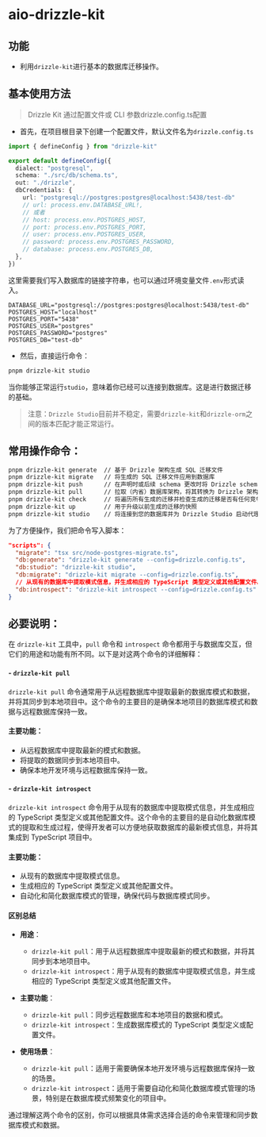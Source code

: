 # aio-drizzle-kit
## 功能
- 利用`drizzle-kit`进行基本的数据库迁移操作。

## 基本使用方法
> Drizzle Kit 通过配置文件或 CLI 参数drizzle.config.ts配置
- 首先，在项目根目录下创建一个配置文件，默认文件名为`drizzle.config.ts`

```typescript
import { defineConfig } from "drizzle-kit"

export default defineConfig({
  dialect: "postgresql",
  schema: "./src/db/schema.ts",
  out: "./drizzle",
  dbCredentials: {
    url: "postgresql://postgres:postgres@localhost:5438/test-db"
    // url: process.env.DATABASE_URL!,
    // 或者
    // host: process.env.POSTGRES_HOST,
    // port: process.env.POSTGRES_PORT,
    // user: process.env.POSTGRES_USER,
    // password: process.env.POSTGRES_PASSWORD,
    // database: process.env.POSTGRES_DB,
  },
})
```
这里需要我们写入数据库的链接字符串，也可以通过环境变量文件`.env`形式读入。

```
DATABASE_URL="postgresql://postgres:postgres@localhost:5438/test-db"
POSTGRES_HOST="localhost"
POSTGRES_PORT="5438"
POSTGRES_USER="postgres"
POSTGRES_PASSWORD="postgres"
POSTGRES_DB="test-db"
```
- 然后，直接运行命令：
```bash
pnpm drizzle-kit studio
```
当你能够正常运行`studio`，意味着你已经可以连接到数据库。这是进行数据迁移的基础。

> 注意：`Drizzle Studio`目前并不稳定，需要`drizzle-kit`和`drizzle-orm`之间的版本匹配才能正常运行。

## 常用操作命令：

```bash
pnpm drizzle-kit generate  // 基于 Drizzle 架构生成 SQL 迁移文件
pnpm drizzle-kit migrate   // 将生成的 SQL 迁移文件应用到数据库
pnpm drizzle-kit push      // 在声明时或后续 schema 更改时将 Drizzle schema 推送到数据库
pnpm drizzle-kit pull      // 拉取（内省）数据库架构，将其转换为 Drizzle 架构并将其保存到您的代码库中
pnpm drizzle-kit check     // 将遍历所有生成的迁移并检查生成的迁移是否有任何竞争条件（冲突）
pnpm drizzle-kit up        // 用于升级以前生成的迁移的快照
pnpm drizzle-kit studio    // 将连接到您的数据库并为 Drizzle Studio 启动代理服务器，您可以使用它来方便地浏览数据库
```
为了方便操作，我们把命令写入脚本：
```json
"scripts": {
  "migrate": "tsx src/node-postgres-migrate.ts",
  "db:generate": "drizzle-kit generate --config=drizzle.config.ts",
  "db:studio": "drizzle-kit studio",
  "db:migrate": "drizzle-kit migrate --config=drizzle.config.ts",
  // 从现有的数据库中提取模式信息，并生成相应的 TypeScript 类型定义或其他配置文件。
  "db:introspect": "drizzle-kit introspect --config=drizzle.config.ts"
}
```

## 必要说明：

在 `drizzle-kit` 工具中，`pull` 命令和 `introspect` 命令都用于与数据库交互，但它们的用途和功能有所不同。以下是对这两个命令的详细解释：

#### - `drizzle-kit pull`
`drizzle-kit pull` 命令通常用于从远程数据库中提取最新的数据库模式和数据，并将其同步到本地项目中。这个命令的主要目的是确保本地项目的数据库模式和数据与远程数据库保持一致。

#### 主要功能：
- 从远程数据库中提取最新的模式和数据。
- 将提取的数据同步到本地项目中。
- 确保本地开发环境与远程数据库保持一致。

#### - `drizzle-kit introspect`
`drizzle-kit introspect` 命令用于从现有的数据库中提取模式信息，并生成相应的 TypeScript 类型定义或其他配置文件。这个命令的主要目的是自动化数据库模式的提取和生成过程，使得开发者可以方便地获取数据库的最新模式信息，并将其集成到 TypeScript 项目中。

#### 主要功能：
- 从现有的数据库中提取模式信息。
- 生成相应的 TypeScript 类型定义或其他配置文件。
- 自动化和简化数据库模式的管理，确保代码与数据库模式同步。

#### 区别总结
- **用途**：
  - `drizzle-kit pull`：用于从远程数据库中提取最新的模式和数据，并将其同步到本地项目中。
  - `drizzle-kit introspect`：用于从现有的数据库中提取模式信息，并生成相应的 TypeScript 类型定义或其他配置文件。

- **主要功能**：
  - `drizzle-kit pull`：同步远程数据库和本地项目的数据和模式。
  - `drizzle-kit introspect`：生成数据库模式的 TypeScript 类型定义或配置文件。

- **使用场景**：
  - `drizzle-kit pull`：适用于需要确保本地开发环境与远程数据库保持一致的场景。
  - `drizzle-kit introspect`：适用于需要自动化和简化数据库模式管理的场景，特别是在数据库模式频繁变化的项目中。

通过理解这两个命令的区别，你可以根据具体需求选择合适的命令来管理和同步数据库模式和数据。